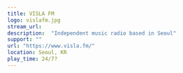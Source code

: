 ```yaml
---
title: VISLA FM
logo: vislafm.jpg
stream_url:
description:  "Independent music radio based in Seoul"
support: ""
url: "https://www.visla.fm/"
location: Seoul, KR
play_time: 24/7?
---
```

